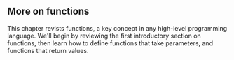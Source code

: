 ## More on functions

This chapter revists functions, a key concept in any high-level programming language. We'll begin by reviewing the first introductory section on functions, then learn how to define functions that take parameters, and functions that return values.